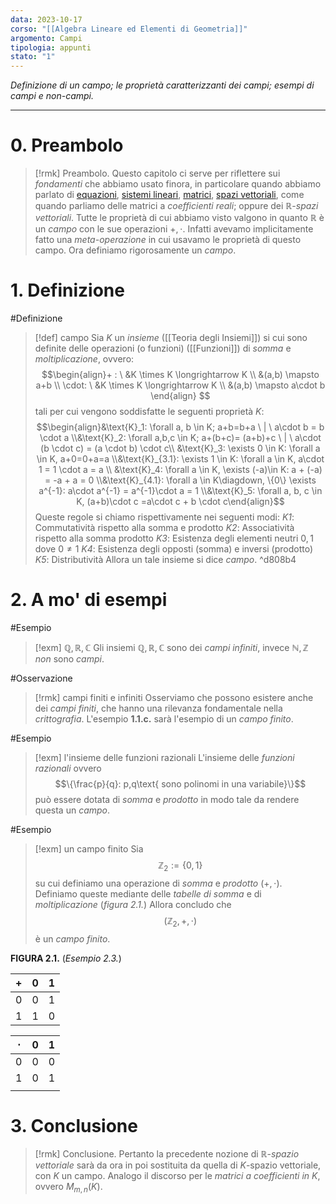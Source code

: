 ```yaml
---
data: 2023-10-17
corso: "[[Algebra Lineare ed Elementi di Geometria]]"
argomento: Campi
tipologia: appunti
stato: "1"
---
```

*Definizione di un campo; le proprietà caratterizzanti dei campi; esempi di campi e non-campi.*
- - -
# 0. Preambolo
> [!rmk] Preambolo.
Questo capitolo ci serve per riflettere sui *fondamenti* che abbiamo usato finora, in particolare quando abbiamo parlato di [equazioni](Equazioni%20e%20soluzione.md), [sistemi lineari](Equazioni%20e%20Proprietà%20Lineari.md), [matrici](Matrice.md), [spazi vettoriali](Spazi%20Vettoriali.md), come quando parliamo delle matrici a *coefficienti reali*; oppure dei $\mathbb{R}$-*spazi vettoriali*. Tutte le proprietà di cui abbiamo visto valgono in quanto $\mathbb{R}$ è un *campo* con le sue operazioni $+, \cdot$.
Infatti avevamo implicitamente fatto una *meta-operazione* in cui usavamo le proprietà di questo campo. Ora definiamo rigorosamente un *campo*.
# 1. Definizione
#Definizione 
> [!def] campo
Sia $K$ un *insieme* ([[Teoria degli Insiemi]]) si cui sono definite delle operazioni (o funzioni) ([[Funzioni]]) di *somma* e *moltiplicazione*, ovvero: $$\begin{align}+ : \ &K \times K \longrightarrow K \\ &(a,b) \mapsto a+b \\ \cdot: \ &K \times K \longrightarrow K \\ &(a,b) \mapsto a\cdot b \end{align} $$tali per cui vengono soddisfatte le seguenti proprietà $K$: $$\begin{align}&\text{K}_1: \forall a, b \in K; a+b=b+a \ | \ a\cdot b = b \cdot a \\&\text{K}_2: \forall a,b,c \in K; a+(b+c)= (a+b)+c \ | \ a\cdot (b \cdot c) = (a \cdot b) \cdot c\\ &\text{K}_3: \exists 0 \in K: \forall a \in K, a+0=0+a=a \\&\text{K}_{3.1}: \exists 1 \in K: \forall a \in K, a\cdot 1 = 1 \cdot a = a \\ &\text{K}_4: \forall a \in K, \exists (-a)\in K: a + (-a) = -a + a = 0 \\&\text{K}_{4.1}: \forall a \in K\diagdown, \{0\} \exists a^{-1}: a\cdot a^{-1} = a^{-1}\cdot a = 1 \\&\text{K}_5: \forall a, b, c \in K, (a+b)\cdot c =a\cdot c + b \cdot c\end{align}$$
Queste regole si chiamo rispettivamente nei seguenti modi:
*K1*: Commutatività rispetto alla somma e prodotto
*K2*: Associatività rispetto alla somma prodotto
*K3*: Esistenza degli elementi neutri $0, 1$ dove $0 \neq 1$
*K4*: Esistenza degli opposti (somma) e inversi (prodotto)
*K5*: Distributività
Allora un tale insieme si dice *campo*. 
^d808b4

# 2. A mo' di esempi
#Esempio 
> [!exm] $\mathbb{Q, R, C}$
Gli insiemi $\mathbb{Q, R, C}$ sono dei *campi infiniti*, invece $\mathbb{N,Z}$ *non* sono *campi*.

#Osservazione 
> [!rmk] campi finiti e infiniti
Osserviamo che possono esistere anche dei *campi finiti*, che hanno una rilevanza fondamentale nella *crittografia*. L'esempio **1.1.c.** sarà l'esempio di un *campo finito*.

#Esempio 
> [!exm] l'insieme delle funzioni razionali
L'insieme delle *funzioni razionali* ovvero $$\{\frac{p}{q}: p,q\text{ sono polinomi in una variabile}\}$$può essere dotata di *somma* e *prodotto* in modo tale da rendere questa un *campo*.

#Esempio 
> [!exm] un campo finito
Sia $$\mathbb{Z}_2 := \{0, 1\}$$su cui definiamo una operazione di *somma* e *prodotto* ($+, \cdot$).
Definiamo queste mediante delle *tabelle di somma* e di *moltiplicazione* (*figura 2.1.*)
Allora concludo che $$(\mathbb{Z}_2,+, \cdot)$$è un *campo finito*.

**FIGURA 2.1.** (*Esempio 2.3.*)

| $+$  | $0$   | $1$   |
| --- | --- | --- |
| $0$   | $0$   | $1$   |
| $1$   | $1$   | $0$   |

| $\cdot$ | $0$ | $1$ |
| ---- | ---- | ---- |
| $0$ | $0$ | $0$ |
| $1$ | $0$ | $1$ |
|  |  |  |


# 3. Conclusione
> [!rmk] Conclusione.
Pertanto la precedente nozione di $\mathbb{R}$-*spazio vettoriale* sarà da ora in poi sostituita da quella di $K$-spazio vettoriale, con $K$ un campo. Analogo il discorso per le *matrici a coefficienti in $K$*, ovvero $M_{m,n}(K)$.
